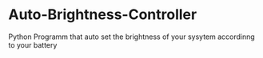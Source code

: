 # Auto-Brightness-Controller
Python Programm that auto set the brightness of your sysytem accordinng to your battery
